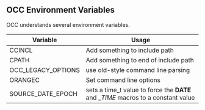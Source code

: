 ## OCC Environment Variables


OCC understands several environment variables.

|Variable |Usage |
|--- |--- |
|CCINCL |Add something to include path |
|CPATH |Add something to end of include path |
|OCC_LEGACY_OPTIONS|use old-style command line parsing |
|ORANGEC |Set command line options |
|SOURCE_DATE_EPOCH |sets a time_t value to force the __DATE__ and __TIME_ macros to a constant value|